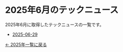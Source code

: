 # 2025年6月のテックニュース

2025年6月に取得したテックニュースの一覧です。

- [2025-06-29](2025-06-29.md)

[← 2025年一覧に戻る](../index.md)
